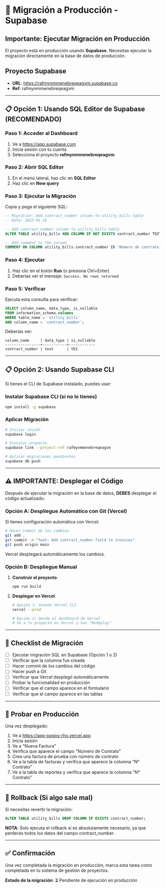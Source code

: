 # 🚀 Migración a Producción - Supabase

## Importante: Ejecutar Migración en Producción

El proyecto está en producción usando **Supabase**. Necesitas ejecutar la migración directamente en la base de datos de producción.

## Proyecto Supabase
- **URL**: https://rafmynmmenebreqeagvm.supabase.co
- **Ref**: rafmynmmenebreqeagvm

---

## 📋 Opción 1: Usando SQL Editor de Supabase (RECOMENDADO)

### Paso 1: Acceder al Dashboard
1. Ve a https://app.supabase.com
2. Inicia sesión con tu cuenta
3. Selecciona el proyecto **rafmynmmenebreqeagvm**

### Paso 2: Abrir SQL Editor
1. En el menú lateral, haz clic en **SQL Editor**
2. Haz clic en **New query**

### Paso 3: Ejecutar la Migración
Copia y pega el siguiente SQL:

```sql
-- Migration: Add contract_number column to utility_bills table
-- Date: 2025-01-15

-- Add contract_number column to utility_bills table
ALTER TABLE utility_bills ADD COLUMN IF NOT EXISTS contract_number TEXT;

-- Add comment to the column
COMMENT ON COLUMN utility_bills.contract_number IS 'Número de contrato asociado a la factura';
```

### Paso 4: Ejecutar
1. Haz clic en el botón **Run** (o presiona Ctrl+Enter)
2. Deberías ver el mensaje: `Success. No rows returned`

### Paso 5: Verificar
Ejecuta esta consulta para verificar:

```sql
SELECT column_name, data_type, is_nullable 
FROM information_schema.columns 
WHERE table_name = 'utility_bills' 
AND column_name = 'contract_number';
```

Deberías ver:
```
column_name     | data_type | is_nullable
----------------+-----------+------------
contract_number | text      | YES
```

---

## 📋 Opción 2: Usando Supabase CLI

Si tienes el CLI de Supabase instalado, puedes usar:

### Instalar Supabase CLI (si no lo tienes)
```bash
npm install -g supabase
```

### Aplicar Migración
```bash
# Iniciar sesión
supabase login

# Vincular proyecto
supabase link --project-ref rafmynmmenebreqeagvm

# Aplicar migraciones pendientes
supabase db push
```

---

## ⚠️ IMPORTANTE: Desplegar el Código

Después de ejecutar la migración en la base de datos, **DEBES** desplegar el código actualizado:

### Opción A: Despliegue Automático con Git (Vercel)
Si tienes configuración automática con Vercel:

```bash
# Hacer commit de los cambios
git add .
git commit -m "feat: Add contract_number field to invoices"
git push origin main
```

Vercel desplegará automáticamente los cambios.

### Opción B: Despliegue Manual

1. **Construir el proyecto**:
   ```bash
   npm run build
   ```

2. **Desplegar en Vercel**:
   ```bash
   # Opción 1: Usando Vercel CLI
   vercel --prod
   
   # Opción 2: Desde el dashboard de Vercel
   # Ve a tu proyecto en Vercel y haz "Redeploy"
   ```

---

## 📝 Checklist de Migración

- [ ] Ejecutar migración SQL en Supabase (Opción 1 o 2)
- [ ] Verificar que la columna fue creada
- [ ] Hacer commit de los cambios del código
- [ ] Hacer push a Git
- [ ] Verificar que Vercel desplegó automáticamente
- [ ] Probar la funcionalidad en producción
- [ ] Verificar que el campo aparece en el formulario
- [ ] Verificar que el campo aparece en las tablas

---

## 🧪 Probar en Producción

Una vez desplegado:

1. Ve a https://app-pagos-rho.vercel.app
2. Inicia sesión
3. Ve a "Nueva Factura"
4. Verifica que aparece el campo "Número de Contrato"
5. Crea una factura de prueba con número de contrato
6. Ve a la tabla de facturas y verifica que aparece la columna "N° Contrato"
7. Ve a la tabla de reportes y verifica que aparece la columna "N° Contrato"

---

## 🔄 Rollback (Si algo sale mal)

Si necesitas revertir la migración:

```sql
ALTER TABLE utility_bills DROP COLUMN IF EXISTS contract_number;
```

**NOTA**: Solo ejecuta el rollback si es absolutamente necesario, ya que perderás todos los datos del campo contract_number.

---

## ✅ Confirmación

Una vez completada la migración en producción, marca esta tarea como completada en tu sistema de gestión de proyectos.

**Estado de la migración**: ⏳ Pendiente de ejecución en producción

